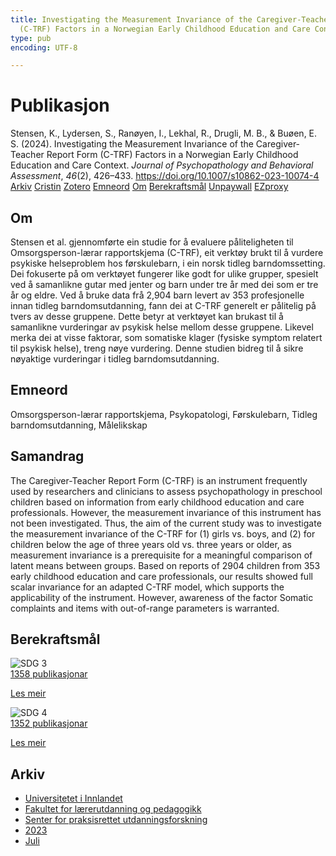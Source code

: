 ```yaml
---
title: Investigating the Measurement Invariance of the Caregiver-Teacher Report Form
  (C-TRF) Factors in a Norwegian Early Childhood Education and Care Context
type: pub
encoding: UTF-8

---
```

<h1>Publikasjon</h1>
<article id="csl-bib-container-E8GEEJ7S" class="csl-bib-container">
  <div class="csl-bib-body"> <div class="csl-entry">Stensen, K., Lydersen, S., Ranøyen, I., Lekhal, R., Drugli, M. B., &#38; Buøen, E. S. (2024). Investigating the Measurement Invariance of the Caregiver-Teacher Report Form (C-TRF) Factors in a Norwegian Early Childhood Education and Care Context. <i>Journal of Psychopathology and Behavioral Assessment</i>, <i>46</i>(2), 426–433. <a href="https://doi.org/10.1007/s10862-023-10074-4">https://doi.org/10.1007/s10862-023-10074-4</a></div> </div>
  <div class="csl-bib-buttons">
    <a href="#taxonomy-article-E8GEEJ7S" alt="archive" class="csl-bib-button">Arkiv</a>
    <a href="https://app.cristin.no/results/show.jsf?id=2163492" alt="Cristin" class="csl-bib-button">Cristin</a>
    <a href="http://zotero.org/groups/5881554/items/E8GEEJ7S" alt="Zotero" class="csl-bib-button">Zotero</a>
    <a href="#keywords-article-E8GEEJ7S" alt="keywords" class="csl-bib-button">Emneord</a>
    <a href="#about-article-E8GEEJ7S" alt="about_pub" class="csl-bib-button">Om</a>
    <a href="#sdg-article-E8GEEJ7S" alt="sdg" class="csl-bib-button">Berekraftsmål</a>
    <a href="https://link.springer.com/content/pdf/10.1007/s10862-023-10074-4.pdf" alt="Unpaywall" class="csl-bib-button">Unpaywall</a>
    <a href="https://link.springer.com/content/pdf/10.1007/s10862-023-10074-4.pdf" alt="EZproxy" class="csl-bib-button">EZproxy</a>
  </div>
  <div id="csl-bib-meta-container-E8GEEJ7S"></div>
</article>
<div id="csl-bib-meta-E8GEEJ7S" class="csl-bib-meta">
  <article id="about-article-E8GEEJ7S" class="about_pub-article">
    <h1>Om</h1>
    Stensen et al. gjennomførte ein studie for å evaluere påliteligheten til Omsorgsperson-lærar rapportskjema (C-TRF), eit verktøy brukt til å vurdere psykiske helseproblem hos førskulebarn, i ein norsk tidleg barndomssetting. Dei fokuserte på om verktøyet fungerer like godt for ulike grupper, spesielt ved å samanlikne gutar med jenter og barn under tre år med dei som er tre år og eldre. Ved å bruke data frå 2,904 barn levert av 353 profesjonelle innan tidleg barndomsutdanning, fann dei at C-TRF generelt er pålitelig på tvers av desse gruppene. Dette betyr at verktøyet kan brukast til å samanlikne vurderingar av psykisk helse mellom desse gruppene. Likevel merka dei at visse faktorar, som somatiske klager (fysiske symptom relatert til psykisk helse), treng nøye vurdering. Denne studien bidreg til å sikre nøyaktige vurderingar i tidleg barndomsutdanning.
  </article>
  <article id="keywords-article-E8GEEJ7S" class="keywords-article">
    <h1>Emneord</h1>
    Omsorgsperson-lærar rapportskjema, Psykopatologi, Førskulebarn, Tidleg barndomsutdanning, Målelikskap
  </article>
  <article id="abstract-article-E8GEEJ7S" class="abstract-article">
    <h1>Samandrag</h1>
    The Caregiver-Teacher Report Form (C-TRF) is an instrument frequently used by researchers and clinicians to assess psychopathology in preschool children based on information from early childhood education and care professionals. However, the measurement invariance of this instrument has not been investigated. Thus, the aim of the current study was to investigate the measurement invariance of the C-TRF for (1) girls vs. boys, and (2) for children below the age of three years old vs. three years or older, as measurement invariance is a prerequisite for a meaningful comparison of latent means between groups. Based on reports of 2904 children from 353 early childhood education and care professionals, our results showed full scalar invariance for an adapted C-TRF model, which supports the applicability of the instrument. However, awareness of the factor Somatic complaints and items with out-of-range parameters is warranted.
  </article>
  <article id="sdg-article-E8GEEJ7S" class="sdg-article">
    <h1>Berekraftsmål</h1>
    <div class="sdg-container"><div id="sdg3" class="sdg">
        <img src="{{< params subfolder >}}images/sdg/sdg03_nn.png" class="image" alt="SDG 3">
        <div class="sdg-overlay">
          <a href="/nn/archive/?key=?sdg=3#archive" class="sdg-publication-count"><span>1358</span> publikasjonar</a>
          <p><a href="https://fn.no/om-fn/fns-baerekraftsmaal/god-helse-og-livskvalitet?lang=nno-NO" class="sdg-read-more">Les meir</a></p>
        </div>
      </div> <div id="sdg4" class="sdg">
        <img src="{{< params subfolder >}}images/sdg/sdg04_nn.png" class="image" alt="SDG 4">
        <div class="sdg-overlay">
          <a href="/nn/archive/?key=?sdg=4#archive" class="sdg-publication-count"><span>1352</span> publikasjonar</a>
          <p><a href="https://fn.no/om-fn/fns-baerekraftsmaal/god-utdanning?lang=nno-NO" class="sdg-read-more">Les meir</a></p>
        </div>
      </div></div>
  </article>
  <article id="taxonomy-article-E8GEEJ7S" class="taxonomy-article">
    <h1>Arkiv</h1>
    <ul>
      <li>
        <a href="/nn/archive/?key=3DCRN523">Universitetet i Innlandet</a>
      </li>
      <li>
        <a href="/nn/archive/?key=WYNZA47F">Fakultet for lærerutdanning og pedagogikk</a>
      </li>
      <li>
        <a href="/nn/archive/?key=G3SEU2Z2">Senter for praksisrettet utdanningsforskning</a>
      </li>
      <li>
        <a href="/nn/archive/?key=GXY3EJVE">2023</a>
      </li>
      <li>
        <a href="/nn/archive/?key=WRKJGWTT">Juli</a>
      </li>
    </ul>
  </article>
</div>
